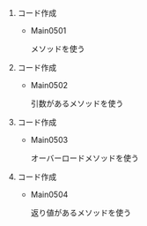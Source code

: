 1. コード作成
    - Main0501
    
        メソッドを使う

2. コード作成
    - Main0502

        引数があるメソッドを使う

3. コード作成
    - Main0503
    
        オーバーロードメソッドを使う

4. コード作成
    - Main0504

        返り値があるメソッドを使う
